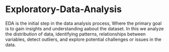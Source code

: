 # Exploratory-Data-Analysis
EDA is the initial step in the data analysis process, Where the primary goal is to gain insights and understanding aabout the dataset. In this we analyze the distribution of data, identifying patterns, relationships between variables, detect outliers, and explore potential challenges or issues in the data.
